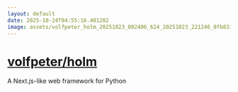 ```yaml
---
layout: default
date: 2025-10-24T04:55:16.401202
image: assets/volfpeter_holm_20251023_002406_624_20251023_221246_0fb831--20251024T001328277--cropped.png
---
```


# [volfpeter/holm](https://github.com/volfpeter/holm/)

A Next.js-like web framework for Python
